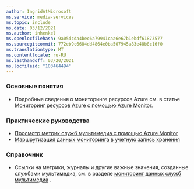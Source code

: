 ```yaml
---
author: IngridAtMicrosoft
ms.service: media-services
ms.topic: include
ms.date: 03/12/2021
ms.author: inhenkel
ms.openlocfilehash: 9a05dcda4bec6a79941caa6e67b1ebdf61873577
ms.sourcegitcommit: 772eb9c6684dd4864e0ba507945a83e48b8c16f0
ms.translationtype: MT
ms.contentlocale: ru-RU
ms.lasthandoff: 03/20/2021
ms.locfileid: "103464494"
---
```

<!-- Monitoring next steps -->
### <a name="concepts"></a>Основные понятия

- Подробные сведения о мониторинге ресурсов Azure см. в статье [Мониторинг ресурсов Azure с помощью Azure Monitor](https://docs.microsoft.com/azure/azure-monitor/insights/monitor-azure-resource).

### <a name="how-to-guides"></a>Практические руководства

- [Просмотр метрик служб мультимедиа с помощью Azure Monitor](../media-services-metrics-howto.md)
- [Маршрутизация данных мониторинга в учетную запись хранения](../media-services-diagnostic-logs-howto.md)

### <a name="reference"></a>Справочник

- Ссылки на метрики, журналы и другие важные значения, созданные службами мультимедиа, см. в разделе [мониторинг данных служб мультимедиа](../monitoring/monitor-media-services-data-reference.md) .
